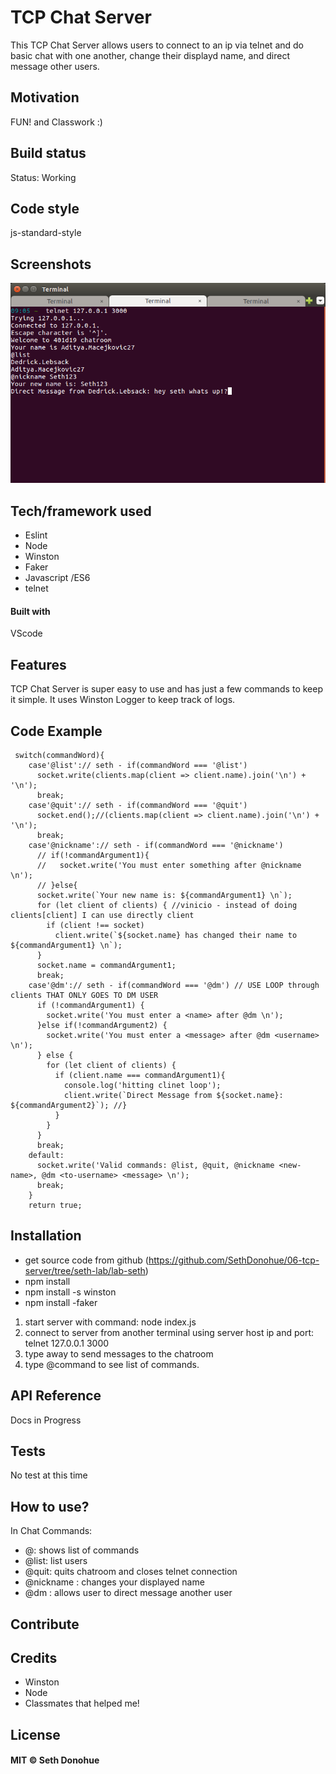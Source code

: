 # TCP Chat Server

This TCP Chat Server allows users to connect to an ip via telnet and do basic chat with one another, change their displayd name, and direct message other users.

## Motivation

FUN! and Classwork :)

## Build status

<!-- Build status of continus integration i.e. travis, appveyor etc. Ex.  -->
Status: Working


## Code style

js-standard-style

## Screenshots

![alt text](https://github.com/SethDonohue/06-tcp-server/blob/seth-lab/lab-seth/img/TCP-Chat-Server.png "Chat Room Example")

## Tech/framework used
- Eslint
- Node
- Winston
- Faker
- Javascript /ES6
- telnet


#### Built with

VScode

## Features

TCP Chat Server is super easy to use and has just a few commands to keep it simple. It uses Winston Logger to keep track of logs.

## Code Example
```
 switch(commandWord){
    case'@list':// seth - if(commandWord === '@list')
      socket.write(clients.map(client => client.name).join('\n') + '\n');
      break;
    case'@quit':// seth - if(commandWord === '@quit')
      socket.end();//(clients.map(client => client.name).join('\n') + '\n');
      break;
    case'@nickname':// seth - if(commandWord === '@nickname')
      // if(!commandArgument1){
      //   socket.write('You must enter something after @nickname \n');
      // }else{
      socket.write(`Your new name is: ${commandArgument1} \n`);
      for (let client of clients) { //vinicio - instead of doing clients[client] I can use directly client
        if (client !== socket)
          client.write(`${socket.name} has changed their name to ${commandArgument1} \n`);
      }
      socket.name = commandArgument1;
      break;
    case'@dm':// seth - if(commandWord === '@dm') // USE LOOP through clients THAT ONLY GOES TO DM USER
      if (!commandArgument1) {
        socket.write('You must enter a <name> after @dm \n');
      }else if(!commandArgument2) {
        socket.write('You must enter a <message> after @dm <username> \n');
      } else {
        for (let client of clients) {
          if (client.name === commandArgument1){
            console.log('hitting clinet loop');
            client.write(`Direct Message from ${socket.name}: ${commandArgument2}`); //}
          }
        }
      }
      break;
    default:
      socket.write('Valid commands: @list, @quit, @nickname <new-name>, @dm <to-username> <message> \n');
      break;
    }
    return true;
```

## Installation
- get source code from github (https://github.com/SethDonohue/06-tcp-server/tree/seth-lab/lab-seth)
- npm install
- npm install -s winston
- npm install -faker

1. start server with command: node index.js
2. connect to server from another terminal using server host ip and port: telnet 127.0.0.1 3000
3. type away to send messages to the chatroom
4. type @command to see list of commands.

<!-- Provide step by step series of examples and explanations about how to get a development env running. -->

## API Reference

Docs in Progress

## Tests

No test at this time

## How to use?

In Chat Commands:
- @: shows list of commands
- @list: list users
- @quit: quits chatroom and closes telnet connection
- @nickname <new-name>: changes your displayed name
- @dm <to-name> <message>: allows user to direct message another user
<!-- If people like your project they’ll want to learn how they can use it. To do so include step by step guide to use your project. -->

## Contribute

<!-- Let people know how they can contribute into your project. A contributing guideline will be a big plus. -->

## Credits

- Winston
- Node
- Classmates that helped me!
<!-- Give proper credits. This could be a link to any repo which inspired you to build this project, any blogposts or links to people who contrbuted in this project.

Anything else that seems useful -->

## License

#### MIT © Seth Donohue